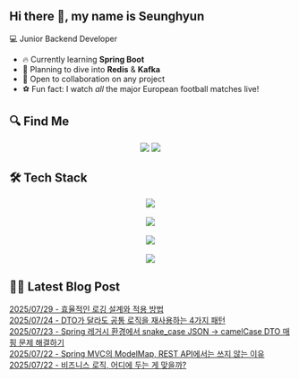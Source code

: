 

## Hi there 👋, my name is Seunghyun

💻 Junior Backend Developer

- 🔥 Currently learning **Spring Boot**
- 🌊 Planning to dive into **Redis** & **Kafka**
- 🤝 Open to collaboration on any project
- ⚽ Fun fact: I watch *all* the major European football matches live!

## 🔍 Find Me

<p align="center">
  <a href="https://cojoop.tistory.com"><img src="https://img.shields.io/badge/Tech Blog-000000?style=for-the-badge&logo=tistory&logoColor=white&link=https://winn-dev.tistory.com/"/></a>
  <a href="mailto:tmdgus8779@gmail.com"><img src="https://img.shields.io/badge/Gmail-d14836?style=for-the-badge&logo=Gmail&logoColor=white&link=mailto:tmdgus8779@gmail.com"/></a>
</p>

## 🛠️ Tech Stack

<div align="center">
  <img src="https://go-skill-icons.vercel.app/api/icons?i=html,css,bootstrap,js,jquery" />
</div>
&nbsp;
<div align="center">
  <img src="https://go-skill-icons.vercel.app/api/icons?i=py,java,flask,spring,mysql,oracle" />
</div>
&nbsp;
<div align="center">
  <img src="https://skillicons.dev/icons?i=docker,git,github,ubuntu" />
</div>
&nbsp;
<div align="center">
  <img src="https://go-skill-icons.vercel.app/api/icons?i=dbeaver,eclipse,idea,vscode,vim,postman" />
</div>

## ✍🏻 Latest Blog Post

[2025/07/29 - 효율적인 로깅 설계와 적용 방법](https://cojoop.tistory.com/entry/%ED%9A%A8%EC%9C%A8%EC%A0%81%EC%9D%B8-%EB%A1%9C%EA%B9%85-%EC%84%A4%EA%B3%84%EC%99%80-%EC%A0%81%EC%9A%A9-%EB%B0%A9%EB%B2%95) <br/>
[2025/07/24 - DTO가 달라도 공통 로직을 재사용하는 4가지 패턴](https://cojoop.tistory.com/entry/DTO%EA%B0%80-%EB%8B%AC%EB%9D%BC%EB%8F%84-%EA%B3%B5%ED%86%B5-%EB%A1%9C%EC%A7%81%EC%9D%84-%EC%9E%AC%EC%82%AC%EC%9A%A9%ED%95%98%EB%8A%94-4%EA%B0%80%EC%A7%80-%ED%8C%A8%ED%84%B4) <br/>
[2025/07/23 - Spring 레거시 환경에서 snake_case JSON &rarr; camelCase DTO 매핑 문제 해결하기](https://cojoop.tistory.com/entry/Spring-%EB%A0%88%EA%B1%B0%EC%8B%9C-%ED%99%98%EA%B2%BD%EC%97%90%EC%84%9C-snakecase-JSON-%E2%86%92-camelCase-DTO-%EB%A7%A4%ED%95%91-%EB%AC%B8%EC%A0%9C-%ED%95%B4%EA%B2%B0%ED%95%98%EA%B8%B0) <br/>
[2025/07/22 - Spring MVC의 ModelMap, REST API에서는 쓰지 않는 이유](https://cojoop.tistory.com/entry/Spring-MVC%EC%9D%98-ModelMap-REST-API%EC%97%90%EC%84%9C%EB%8A%94-%EC%93%B0%EC%A7%80-%EC%95%8A%EB%8A%94-%EC%9D%B4%EC%9C%A0) <br/>
[2025/07/22 - 비즈니스 로직, 어디에 두는 게 맞을까?](https://cojoop.tistory.com/entry/%EB%B9%84%EC%A6%88%EB%8B%88%EC%8A%A4-%EB%A1%9C%EC%A7%81-%EC%96%B4%EB%94%94%EC%97%90-%EB%91%90%EB%8A%94-%EA%B2%8C-%EB%A7%9E%EC%9D%84%EA%B9%8C) <br/>
